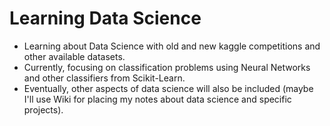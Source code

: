 # Learning Data Science

* Learning about Data Science with old and new kaggle competitions and other available datasets.
* Currently, focusing on classification problems using Neural Networks and other classifiers from Scikit-Learn.
* Eventually, other aspects of data science will also be included (maybe I'll use Wiki for placing my notes about data science and specific projects).
